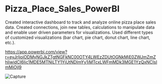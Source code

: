 # Pizza_Place_Sales_PowerBI
Created interactive dashboard to track and analyze online pizza place sales data. Created connections, join new tables, calculations to manipulate data and enable user driven  parameters for visualizations.  Used different types of customized visualizations (bar chart, pie chart, donut chart, line chart, etc.).

https://app.powerbi.com/view?r=eyJrIjoiODMyNGJkZTgtNGFkNC00OTY4LWEzZDUtOGNkMjE0ZWJmZmZhIiwidCI6Ijc1MDE5MTNjLTY1YjUtNDlmYy1iMTcxLWFmMDk3MGE1YzQxNCIsImMiOjl9

![Capture](https://github.com/MuhammadYasirSiraj/Pizza_Place_Sales_PowerBI/assets/79154960/008bd64a-cc11-494f-8a7a-c981f77eff2b)
